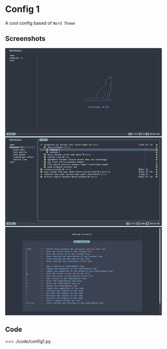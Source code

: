 # Config 1

A cool config based of `Nord Theme` 

## Screenshots

![Dashboard](./previews/config1/dashboard.png)
![MainScreen](./previews/config1/mainscreen.png)
![Help](./previews/config1/help.png)

## Code

<<< ./code/config1.py
